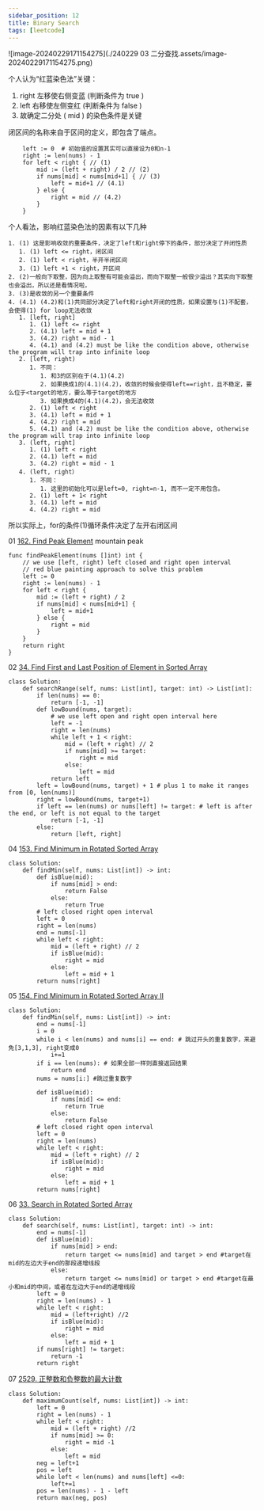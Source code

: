 ```yaml
---
sidebar_position: 12
title: Binary Search
tags: [leetcode]
---
```



![image-20240229171154275](./240229 03 二分查找.assets/image-20240229171154275.png)





个人认为“红蓝染色法”关键：

1. right 左移使右侧变蓝 (判断条件为 true )
2. left 右移使左侧变红 (判断条件为 false )
3. 故确定二分处 ( mid ) 的染色条件是关键



闭区间的名称来自于区间的定义，即包含了端点。

```
    left := 0  # 初始值的设置其实可以直接设为0和n-1
    right := len(nums) - 1
    for left < right { // (1)
        mid := (left + right) / 2 // (2)
        if nums[mid] < nums[mid+1] { // (3)
            left = mid+1 // (4.1)
        } else {
            right = mid // (4.2)
        }
    }
```





个人看法，影响红蓝染色法的因素有以下几种
```
1. (1) 这是影响收敛的重要条件，决定了left和right停下的条件，部分决定了开闭性质
   1. (1) left <= right，闭区间
   2. (1) left < right，半开半闭区间
   3. (1) left +1 < right，开区间
2. (2)一般向下取整，因为向上取整有可能会溢出，而向下取整一般很少溢出？其实向下取整也会溢出，所以还是看情况啦，
3. (3)是收敛的另一个重要条件
4. (4.1) (4.2)和(1)共同部分决定了left和right开闭的性质，如果设置与(1)不配套，会使得(1) for loop无法收敛
   1. [left, right]
      1. (1) left <= right
      2. (4.1) left = mid + 1
      3. (4.2) right = mid - 1
      4. (4.1) and (4.2) must be like the condition above, otherwise the program will trap into infinite loop
   2. [left, right)  
      1. 不同：
         1. 和3的区别在于(4.1)(4.2)
         2. 如果换成1的(4.1)(4.2)，收敛的时候会使得left==right，且不稳定，要么位于<target的地方，要么等于target的地方
         3. 如果换成4的(4.1)(4.2)，会无法收敛
      2. (1) left < right
      3. (4.1) left = mid + 1
      4. (4.2) right = mid
      5. (4.1) and (4.2) must be like the condition above, otherwise the program will trap into infinite loop
   3. (left, right]
      1. (1) left < right
      2. (4.1) left = mid
      3. (4.2) right = mid - 1
   4. (left, right）
      1. 不同：
         1. 这里的初始化可以是left=0, right=n-1, 而不一定不用包含。
      2. (1) left + 1< right
      3. (4.1) left = mid
      4. (4.2) right = mid 
```
所以实际上，for的条件(1)循环条件决定了左开右闭区间



01 [162. Find Peak Element](https://leetcode.cn/problems/find-peak-element/)  mountain peak

```
func findPeakElement(nums []int) int {
    // we use [left, right) left closed and right open interval
    // red blue painting approach to solve this problem
    left := 0
    right := len(nums) - 1
    for left < right {
        mid := (left + right) / 2
        if nums[mid] < nums[mid+1] {
            left = mid+1
        } else {
            right = mid
        }
    }
    return right
}
```



02 [34. Find First and Last Position of Element in Sorted Array](https://leetcode.cn/problems/find-first-and-last-position-of-element-in-sorted-array/)

```
class Solution:
    def searchRange(self, nums: List[int], target: int) -> List[int]:
        if len(nums) == 0:
            return [-1, -1]
        def lowBound(nums, target):
            # we use left open and right open interval here
            left = -1
            right = len(nums)
            while left + 1 < right:
                mid = (left + right) // 2
                if nums[mid] >= target:
                    right = mid
                else:
                    left = mid
            return left
        left = lowBound(nums, target) + 1 # plus 1 to make it ranges from [0, len(nums)]
        right = lowBound(nums, target+1)
        if left == len(nums) or nums[left] != target: # left is after the end, or left is not equal to the target
            return [-1, -1]
        else:
            return [left, right]
```



04 [153. Find Minimum in Rotated Sorted Array](https://leetcode.cn/problems/find-minimum-in-rotated-sorted-array/)

```
class Solution:
    def findMin(self, nums: List[int]) -> int:
        def isBlue(mid):
            if nums[mid] > end:
                return False
            else:
                return True
        # left closed right open interval
        left = 0
        right = len(nums)
        end = nums[-1]
        while left < right:
            mid = (left + right) // 2
            if isBlue(mid):
                right = mid
            else:
                left = mid + 1
        return nums[right]
```



05 [154. Find Minimum in Rotated Sorted Array II](https://leetcode.cn/problems/find-minimum-in-rotated-sorted-array-ii/)

```
class Solution:
    def findMin(self, nums: List[int]) -> int:
        end = nums[-1]
        i = 0
        while i < len(nums) and nums[i] == end: # 跳过开头的重复数字，来避免[3,1,3], right变成0
            i+=1
        if i == len(nums): # 如果全部一样则直接返回结果
            return end
        nums = nums[i:] #跳过重复数字

        def isBlue(mid):
            if nums[mid] <= end:
                return True
            else:
                return False
        # left closed right open interval
        left = 0
        right = len(nums)
        while left < right:
            mid = (left + right) // 2
            if isBlue(mid):
                right = mid
            else:
                left = mid + 1
        return nums[right]
```



06 [33. Search in Rotated Sorted Array](https://leetcode.cn/problems/search-in-rotated-sorted-array/)

```
class Solution:
    def search(self, nums: List[int], target: int) -> int:
        end = nums[-1]
        def isBlue(mid):
            if nums[mid] > end:
                return target <= nums[mid] and target > end #target在mid的左边大于end的那段递增线段
            else:
                return target <= nums[mid] or target > end #target在最小和mid的中间，或者在左边大于end的递增线段
        left = 0
        right = len(nums) - 1
        while left < right:
            mid = (left+right) //2
            if isBlue(mid):
                right = mid
            else:
                left = mid + 1
        if nums[right] != target:
            return -1
        return right
```



07 [2529. 正整数和负整数的最大计数](https://leetcode.cn/problems/maximum-count-of-positive-integer-and-negative-integer/)

```
class Solution:
    def maximumCount(self, nums: List[int]) -> int:
        left = 0
        right = len(nums) - 1
        while left < right:
            mid = (left + right) //2
            if nums[mid] >= 0:
                right = mid -1
            else:
                left = mid
        neg = left+1
        pos = left
        while left < len(nums) and nums[left] <=0:
            left+=1
        pos = len(nums) - 1 - left
        return max(neg, pos)
```



